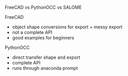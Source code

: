 FreeCAD vs PythonOCC vs SALOME

FreeCAD
- object shape conversions for export + messy export
- not a complete API
- good examples for beginners

PythonOCC
- direct transfer shape and export
- complete API
- runs through anaconda prompt
